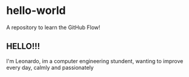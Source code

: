 # hello-world
A repository to learn the GitHub Flow!

## HELLO!!!

I'm Leonardo, im a computer engineering stundent, wanting to improve every day, calmly and passionately
